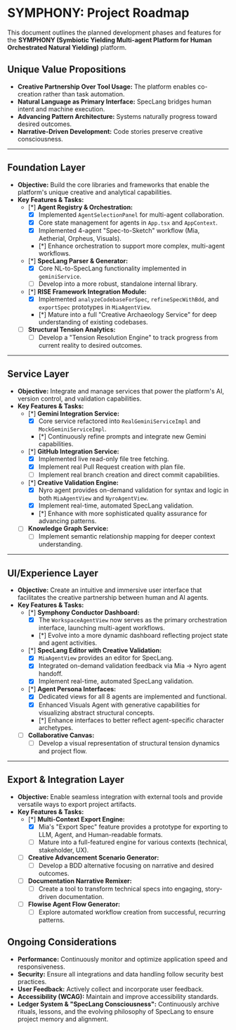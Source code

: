 # SYMPHONY: Project Roadmap

This document outlines the planned development phases and features for the **SYMPHONY (Symbiotic Yielding Multi-agent Platform for Human Orchestrated Natural Yielding)** platform.

## Unique Value Propositions

*   **Creative Partnership Over Tool Usage:** The platform enables co-creation rather than task automation.
*   **Natural Language as Primary Interface:** SpecLang bridges human intent and machine execution.
*   **Advancing Pattern Architecture:** Systems naturally progress toward desired outcomes.
*   **Narrative-Driven Development:** Code stories preserve creative consciousness.

---

## Foundation Layer

*   **Objective:** Build the core libraries and frameworks that enable the platform's unique creative and analytical capabilities.
*   **Key Features & Tasks:**
    *   [*] **Agent Registry & Orchestration:**
        *   [x] Implemented `AgentSelectionPanel` for multi-agent collaboration.
        *   [x] Core state management for agents in `App.tsx` and `AppContext`.
        *   [x] Implemented 4-agent "Spec-to-Sketch" workflow (Mia, Aetherial, Orpheus, Visuals).
        *   [*] Enhance orchestration to support more complex, multi-agent workflows.
    *   [*] **SpecLang Parser & Generator:**
        *   [x] Core NL-to-SpecLang functionality implemented in `geminiService`.
        *   [ ] Develop into a more robust, standalone internal library.
    *   [*] **RISE Framework Integration Module:**
        *   [x] Implemented `analyzeCodebaseForSpec`, `refineSpecWithBdd`, and `exportSpec` prototypes in `MiaAgentView`.
        *   [*] Mature into a full "Creative Archaeology Service" for deep understanding of existing codebases.
    *   [ ] **Structural Tension Analytics:**
        *   [ ] Develop a "Tension Resolution Engine" to track progress from current reality to desired outcomes.

---

## Service Layer

*   **Objective:** Integrate and manage services that power the platform's AI, version control, and validation capabilities.
*   **Key Features & Tasks:**
    *   [*] **Gemini Integration Service:**
        *   [x] Core service refactored into `RealGeminiServiceImpl` and `MockGeminiServiceImpl`.
        *   [*] Continuously refine prompts and integrate new Gemini capabilities.
    *   [*] **GitHub Integration Service:**
        *   [x] Implemented live read-only file tree fetching.
        *   [x] Implement real Pull Request creation with plan file.
        *   [ ] Implement real branch creation and direct commit capabilities.
    *   [*] **Creative Validation Engine:**
        *   [x] Nyro agent provides on-demand validation for syntax and logic in both `MiaAgentView` and `NyroAgentView`.
        *   [x] Implement real-time, automated SpecLang validation.
        *   [*] Enhance with more sophisticated quality assurance for advancing patterns.
    *   [ ] **Knowledge Graph Service:**
        *   [ ] Implement semantic relationship mapping for deeper context understanding.

---

## UI/Experience Layer

*   **Objective:** Create an intuitive and immersive user interface that facilitates the creative partnership between human and AI agents.
*   **Key Features & Tasks:**
    *   [*] **Symphony Conductor Dashboard:**
        *   [x] The `WorkspaceAgentView` now serves as the primary orchestration interface, launching multi-agent workflows.
        *   [*] Evolve into a more dynamic dashboard reflecting project state and agent activities.
    *   [*] **SpecLang Editor with Creative Validation:**
        *   [x] `MiaAgentView` provides an editor for SpecLang.
        *   [x] Integrated on-demand validation feedback via Mia -> Nyro agent handoff.
        *   [x] Implement real-time, automated SpecLang validation.
    *   [*] **Agent Persona Interfaces:**
        *   [x] Dedicated views for all 8 agents are implemented and functional.
        *   [x] Enhanced Visuals Agent with generative capabilities for visualizing abstract structural concepts.
        *   [*] Enhance interfaces to better reflect agent-specific character archetypes.
    *   [ ] **Collaborative Canvas:**
        *   [ ] Develop a visual representation of structural tension dynamics and project flow.

---

## Export & Integration Layer

*   **Objective:** Enable seamless integration with external tools and provide versatile ways to export project artifacts.
*   **Key Features & Tasks:**
    *   [*] **Multi-Context Export Engine:**
        *   [x] Mia's "Export Spec" feature provides a prototype for exporting to LLM, Agent, and Human-readable formats.
        *   [ ] Mature into a full-featured engine for various contexts (technical, stakeholder, UX).
    *   [ ] **Creative Advancement Scenario Generator:**
        *   [ ] Develop a BDD alternative focusing on narrative and desired outcomes.
    *   [ ] **Documentation Narrative Remixer:**
        *   [ ] Create a tool to transform technical specs into engaging, story-driven documentation.
    *   [ ] **Flowise Agent Flow Generator:**
        *   [ ] Explore automated workflow creation from successful, recurring patterns.

## Ongoing Considerations

*   **Performance:** Continuously monitor and optimize application speed and responsiveness.
*   **Security:** Ensure all integrations and data handling follow security best practices.
*   **User Feedback:** Actively collect and incorporate user feedback.
*   **Accessibility (WCAG):** Maintain and improve accessibility standards.
*   **Ledger System & "SpecLang Consciousness":** Continuously archive rituals, lessons, and the evolving philosophy of SpecLang to ensure project memory and alignment.